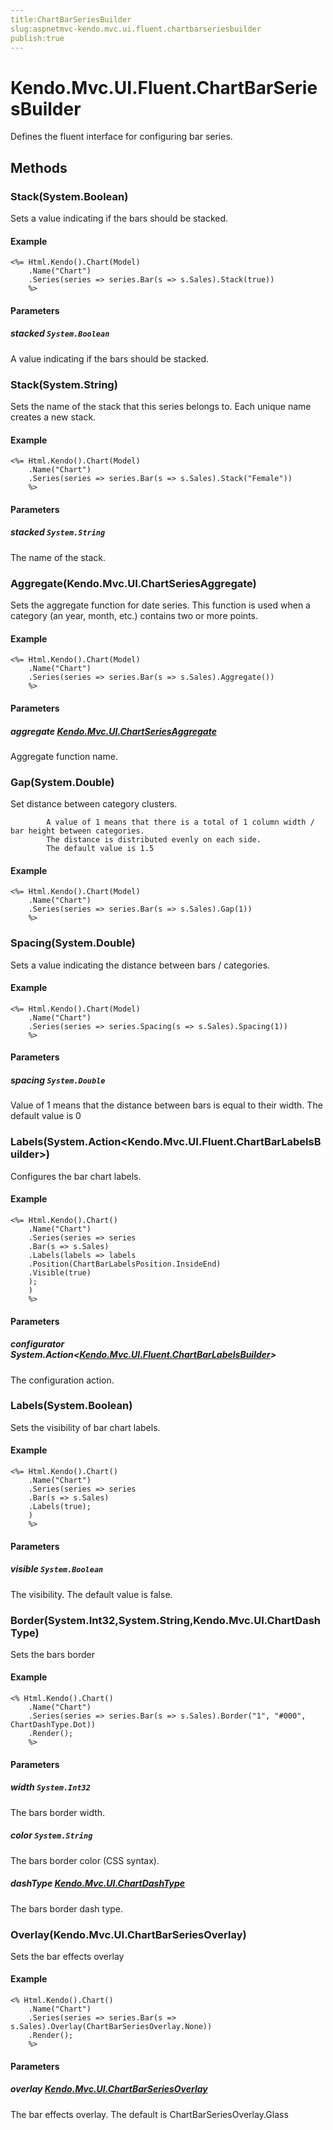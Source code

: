 ```yaml
---
title:ChartBarSeriesBuilder
slug:aspnetmvc-kendo.mvc.ui.fluent.chartbarseriesbuilder
publish:true
---
```


# Kendo.Mvc.UI.Fluent.ChartBarSeriesBuilder

Defines the fluent interface for configuring bar series.

## Methods

### Stack(System.Boolean)
Sets a value indicating if the bars should be stacked.

#### Example
    <%= Html.Kendo().Chart(Model)
        .Name("Chart")
        .Series(series => series.Bar(s => s.Sales).Stack(true))
        %>

#### Parameters

##### stacked `System.Boolean`
A value indicating if the bars should be stacked.

### Stack(System.String)
Sets the name of the stack that this series belongs to. Each unique name creates a new stack.

#### Example
    <%= Html.Kendo().Chart(Model)
        .Name("Chart")
        .Series(series => series.Bar(s => s.Sales).Stack("Female"))
        %>

#### Parameters

##### stacked `System.String`
The name of the stack.

### Aggregate(Kendo.Mvc.UI.ChartSeriesAggregate)
Sets the aggregate function for date series.
            This function is used when a category (an year, month, etc.) contains two or more points.

#### Example
    <%= Html.Kendo().Chart(Model)
        .Name("Chart")
        .Series(series => series.Bar(s => s.Sales).Aggregate())
        %>

#### Parameters

##### aggregate [Kendo.Mvc.UI.ChartSeriesAggregate](/api/wrappers/aspnet-mvc/Kendo.Mvc.UI/ChartSeriesAggregate)
Aggregate function name.

### Gap(System.Double)
Set distance between category clusters.
            
            A value of 1 means that there is a total of 1 column width / bar height between categories.
            The distance is distributed evenly on each side.
            The default value is 1.5

#### Example
    <%= Html.Kendo().Chart(Model)
        .Name("Chart")
        .Series(series => series.Bar(s => s.Sales).Gap(1))
        %>

### Spacing(System.Double)
Sets a value indicating the distance between bars / categories.

#### Example
    <%= Html.Kendo().Chart(Model)
        .Name("Chart")
        .Series(series => series.Spacing(s => s.Sales).Spacing(1))
        %>

#### Parameters

##### spacing `System.Double`
Value of 1 means that the distance between bars is equal to their width.
            The default value is 0

### Labels(System.Action\<Kendo.Mvc.UI.Fluent.ChartBarLabelsBuilder\>)
Configures the bar chart labels.

#### Example
    <%= Html.Kendo().Chart()
        .Name("Chart")
        .Series(series => series
        .Bar(s => s.Sales)
        .Labels(labels => labels
        .Position(ChartBarLabelsPosition.InsideEnd)
        .Visible(true)
        );
        )
        %>

#### Parameters

##### configurator System.Action\<[Kendo.Mvc.UI.Fluent.ChartBarLabelsBuilder](/api/wrappers/aspnet-mvc/Kendo.Mvc.UI.Fluent/ChartBarLabelsBuilder)\>
The configuration action.

### Labels(System.Boolean)
Sets the visibility of bar chart labels.

#### Example
    <%= Html.Kendo().Chart()
        .Name("Chart")
        .Series(series => series
        .Bar(s => s.Sales)
        .Labels(true);
        )
        %>

#### Parameters

##### visible `System.Boolean`
The visibility. The default value is false.

### Border(System.Int32,System.String,Kendo.Mvc.UI.ChartDashType)
Sets the bars border

#### Example
    <% Html.Kendo().Chart()
        .Name("Chart")
        .Series(series => series.Bar(s => s.Sales).Border("1", "#000", ChartDashType.Dot))
        .Render();
        %>

#### Parameters

##### width `System.Int32`
The bars border width.

##### color `System.String`
The bars border color (CSS syntax).

##### dashType [Kendo.Mvc.UI.ChartDashType](/api/wrappers/aspnet-mvc/Kendo.Mvc.UI/ChartDashType)
The bars border dash type.

### Overlay(Kendo.Mvc.UI.ChartBarSeriesOverlay)
Sets the bar effects overlay

#### Example
    <% Html.Kendo().Chart()
        .Name("Chart")
        .Series(series => series.Bar(s => s.Sales).Overlay(ChartBarSeriesOverlay.None))
        .Render();
        %>

#### Parameters

##### overlay [Kendo.Mvc.UI.ChartBarSeriesOverlay](/api/wrappers/aspnet-mvc/Kendo.Mvc.UI/ChartBarSeriesOverlay)
The bar effects overlay. The default is ChartBarSeriesOverlay.Glass